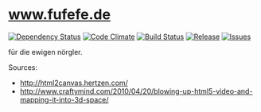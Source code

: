 www.fufefe.de
=
[![Dependency Status](http://img.shields.io/gemnasium/nicolindemann/fufefe.svg?style=flat-square)](https://gemnasium.com/nicolindemann/fufefe) [![Code Climate](http://img.shields.io/codeclimate/github/nicolindemann/fufefe.svg?style=flat-square)](https://codeclimate.com/github/nicolindemann/fufefe) [![Build Status](http://img.shields.io/travis/nicolindemann/fufefe.svg?style=flat-square)](https://travis-ci.org/nicolindemann/fufefe) [![Release](http://img.shields.io/github/release/nicolindemann/fufefe.svg?style=flat-square)](https://github.com/nicolindemann/fufefe/releases) [![Issues](http://img.shields.io/github/issues/nicolindemann/fufefe.svg?style=flat-square)](https://github.com/nicolindemann/fufefe/issues)

für die ewigen nörgler.

Sources:

- http://html2canvas.hertzen.com/
- http://www.craftymind.com/2010/04/20/blowing-up-html5-video-and-mapping-it-into-3d-space/


